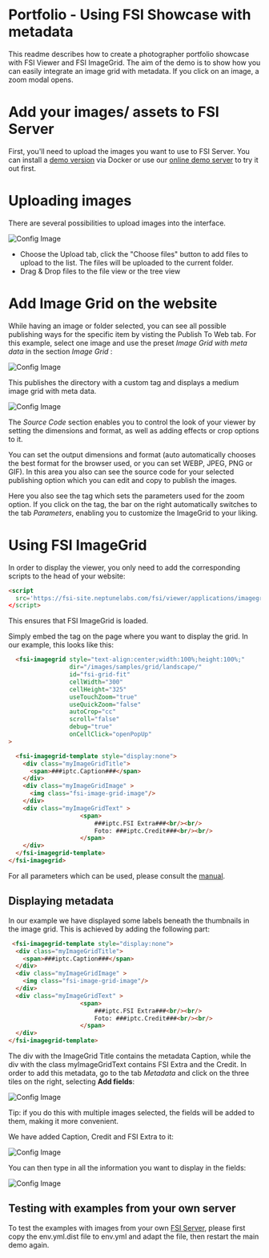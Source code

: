 # Portfolio - Using FSI Showcase with metadata

This readme describes how to create a photographer portfolio showcase with FSI Viewer and FSI ImageGrid.
The aim of the demo is to show how you can easily integrate an image grid with metadata. If you click on an
image, a zoom modal opens.

# Add your images/ assets to FSI Server

First, you'll need to upload the images you want to use to FSI Server.
You can install a [demo version](https://www.neptunelabs.com/get/) via Docker or use our [online demo server](https://demo.fsi-server.com/fsi/interface/) to try it out first.

# Uploading images

There are several possibilities to upload images into the interface.

![Config Image](readme-portfolio.png)

- Choose the Upload tab, click the "Choose files" button to add files to upload to the list. The files will be uploaded to the current folder.
- Drag & Drop files to the file view or the tree view

# Add Image Grid on the website

While having an image or folder selected, you can see all possible publishing ways for the specific item by visting the Publish To Web tab.
For this example, select one image and use the preset *Image Grid with meta data* in the section *Image Grid* :

![Config Image](readme-portfolio-1.png)

This publishes the directory with a custom <fsi-imagegrid> tag and displays a medium image grid with meta data.


![Config Image](readme-portfolio-2.png)

The *Source Code* section enables you to control the look of your viewer by setting the dimensions and format, as well as adding effects or crop options to it.

You can set the output dimensions and format (auto automatically chooses the best format for the browser used, or you can set WEBP, JPEG, PNG or GIF).
In this area you also can see the source code for your selected publishing option which you can edit and copy to publish the images.

Here you also see the <fsi-imagegrid> tag which sets the parameters used for the zoom option.
If you click on the tag, the bar on the right automatically switches to the tab *Parameters*, enabling you to customize the ImageGrid to your liking.

# Using FSI ImageGrid

In order to display the viewer, you only need to add the corresponding scripts
to the head of your website:

```html
<script
  src='https://fsi-site.neptunelabs.com/fsi/viewer/applications/imagegrid/js/fsiimagegrid.js'
</script>
```
This ensures that FSI ImageGrid is loaded.

Simply embed the <fsi-imagegrid> tag on the page where you want to display the grid.
In our example, this looks like this:

```html
  <fsi-imagegrid style="text-align:center;width:100%;height:100%;"
                 dir="/images/samples/grid/landscape/"
                 id="fsi-grid-fit"
                 cellWidth="300"
                 cellHeight="325"
                 useTouchZoom="true"
                 useQuickZoom="false"
                 autoCrop="cc"
                 scroll="false"
                 debug="true"
                 onCellClick="openPopUp"
>

  <fsi-imagegrid-template style="display:none">
    <div class="myImageGridTitle">
      <span>###iptc.Caption###</span>
    </div>
    <div class="myImageGridImage" >
      <img class="fsi-image-grid-image"/>
    </div>
    <div class="myImageGridText" >
					<span>
						###iptc.FSI Extra###<br/><br/>
						Foto: ###iptc.Credit###<br/><br/>
					</span>
    </div>
  </fsi-imagegrid-template>
</fsi-imagegrid>
```

For all parameters which can be used, please consult the [manual](https://docs.neptunelabs.com/fsi-viewer/latest/fsi-viewer).

## Displaying metadata

In our example we have displayed some labels beneath the thumbnails in the image grid.
This is achieved by adding the following part:

```html
 <fsi-imagegrid-template style="display:none">
  <div class="myImageGridTitle">
    <span>###iptc.Caption###</span>
  </div>
  <div class="myImageGridImage" >
    <img class="fsi-image-grid-image"/>
  </div>
  <div class="myImageGridText" >
					<span>
						###iptc.FSI Extra###<br/><br/>
						Foto: ###iptc.Credit###<br/><br/>
					</span>
  </div>
</fsi-imagegrid-template>
```

The div with the ImageGrid Title contains the metadata Caption, while the div with the class myImageGridText contains FSI Extra and the Credit.
In order to add this metadata, go to the tab *Metadata* and click on the three tiles on the right, selecting **Add fields**:

![Config Image](readme-portfolio-3.png)

Tip: if you do this with multiple images selected, the fields will be added to them, making it more convenient.

We have added Caption, Credit and FSI Extra to it:

![Config Image](readme-portfolio-4.png)

You can then type in all the information you want to display in the fields:

![Config Image](readme-portfolio-5.png)

## Testing with examples from your own server

To test the examples with images from your own [FSI Server](https://www.neptunelabs.com/fsi-server/), please first copy the env.yml.dist file to env.yml and adapt the file, then restart the main demo again.
